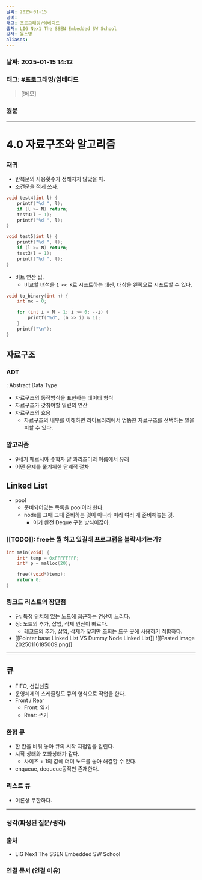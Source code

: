 ```yaml
---
날짜: 2025-01-15
넘버: 
태그: 프로그래밍/임베디드
출처: LIG Nex1 The SSEN Embedded SW School
강사: 윤소영
aliases:
---
```


### 날짜:  2025-01-15 14:12

### 태그: #프로그래밍/임베디드

>[!메모]
>

### 원문
---
# 4.0 자료구조와 알고리즘

### 재귀
- 반복문의 사용횟수가 정해지지 않았을 때.
- 조건문을 적게 쓰자.
```c
void test4(int l) {
    printf("%d ", l);
    if (l >= N) return;
    test3(l + 1);
    printf("%d ", l);
}

void test5(int l) {
    printf("%d ", l);
    if (l >= N) return;
    test3(l + 1);
    printf("%d ", l);
}
```

- 비트 연산 팁.
	- 비교할 녀석을 `1 << K`로 시프트하는 대신, 대상을 왼쪽으로 시프트할 수 있다.
```c
void to_binary(int n) {
	int mx = 0;

	for (int i = N - 1; i >= 0; --i) {
		printf("%d", (n >> i) & 1);
	}
	printf("\n");
}
```

## 자료구조
### ADT
: Abstract Data Type
- 자료구조의 동작방식을 표현하는 데이터 형식
- 자료구조가 갖춰야할 일련의 연산
- 자료구조의 효용
	- 자료구조의 내부를 이해하면 라이브러리에서 엉뚱한 자료구조를 선택하는 일을 피할 수 있다.
### 알고리즘
- 9세기 페르시아 수학자 알 콰리즈미의 이름에서 유래
- 어떤 문제를 풀기위한 단계적 절차
## Linked List
- pool
	- 준비되어있는 목록을 pool이라 한다.
	- node를 그때 그때 준비하는 것이 아니라 미리 여러 개 준비해놓는 것.
		- 이거 완전 Deque 구현 방식이잖아.

### [[TODO]]: free는 뭘 하고 있길래 프로그램을 블락시키는가?
```c
int main(void) {
	int* temp = 0xFFFFFFFF;
	int* p = malloc(20);

	free((void*)temp);
	return 0;
}
```

### 링크드 리스트의 장단점
- 단: 특정 위치에 있는 노드에 접근하는 연산이 느리다.
- 장: 노드의 추가, 삽입, 삭제 연산이 빠르다.
	- 레코드의 추가, 삽입, 삭제가 잦지만 조회는 드문 곳에 사용하기 적합하다.
- [[Pointer base Linked List VS Dummy Node Linked List]]
![[Pasted image 20250116185009.png]]
---
## 큐
- FIFO, 선입선출
- 운영체제의 스케줄링도 큐의 형식으로 작업을 한다.
- Front / Rear
	- Front: 읽기
	- Rear: 쓰기
### 환형 큐
- 한 칸을 비워 놓아 큐의 시작 지점임을 알린다.
- 시작 상태와 포화상태가 같다.
	- 사이즈 + 1의 값에 더미 노드를 놓아 해결할 수 있다.
- enqueue, dequeue동작만 존재한다.
### 리스트 큐
- 이론상 무한하다.


---
### 생각(파생된 질문/생각)

### 출처
- LIG Nex1 The SSEN Embedded SW School

### 연결 문서 (연결 이유)
